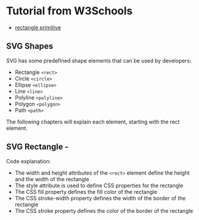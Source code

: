 # Tutorial from W3Schools

* [rectangle primitive](https://www.w3schools.com/graphics/svg_rect.asp)




## SVG Shapes

SVG has some predefined shape elements that can be used by developers:

* Rectangle `<rect>`
* Circle `<circle>`
* Ellipse `<ellipse>`
* Line `<line>`
* Polyline `<polyline>`
* Polygon `<polygon>`
* Path `<path>`

The following chapters will explain each element, starting with the rect element.




## SVG Rectangle - <rect>

Code explanation:

* The width and height attributes of the `<rect>` element define the height and the width of the rectangle
* The style attribute is used to define CSS properties for the rectangle
* The CSS fill property defines the fill color of the rectangle
* The CSS stroke-width property defines the width of the border of the rectangle
* The CSS stroke property defines the color of the border of the rectangle





